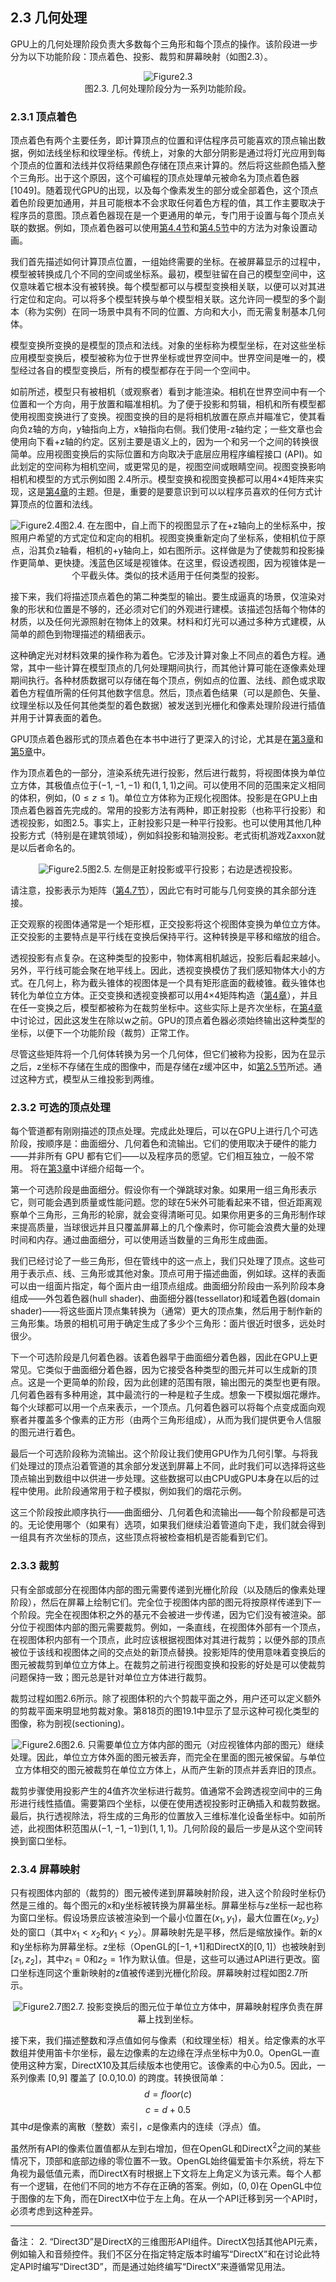 ## 2.3 几何处理

GPU上的几何处理阶段负责大多数每个三角形和每个顶点的操作。该阶段进一步分为以下功能阶段：顶点着色、投影、裁剪和屏幕映射（如图2.3）。<div align = "center">![Figure2.3]</div><div align = "center">图2.3. 几何处理阶段分为一系列功能阶段。</div>

### 2.3.1 顶点着色

顶点着色有两个主要任务，即计算顶点的位置和评估程序员可能喜欢的顶点输出数据，例如法线坐标和纹理坐标。传统上，对象的大部分阴影是通过将灯光应用到每个顶点的位置和法线并仅将结果颜色存储在顶点来计算的。然后将这些颜色插入整个三角形。出于这个原因，这个可编程的顶点处理单元被命名为顶点着色器[1049]。随着现代GPU的出现，以及每个像素发生的部分或全部着色，这个顶点着色阶段更加通用，并且可能根本不会求取任何着色方程的值，其工作主要取决于程序员的意图。顶点着色器现在是一个更通用的单元，专门用于设置与每个顶点关联的数据。例如，顶点着色器可以使用[第4.4节][netlink4.4]和[第4.5节][netlink4.5]中的方法为对象设置动画。

我们首先描述如何计算顶点位置，一组始终需要的坐标。在被屏幕显示的过程中，模型被转换成几个不同的空间或坐标系。最初，模型驻留在自己的模型空间中，这仅意味着它根本没有被转换。每个模型都可以与模型变换相关联，以便可以对其进行定位和定向。可以将多个模型转换与单个模型相关联。这允许同一模型的多个副本（称为实例）在同一场景中具有不同的位置、方向和大小，而无需复制基本几何体。

模型变换所变换的是模型的顶点和法线。对象的坐标称为模型坐标，在对这些坐标应用模型变换后，模型被称为位于世界坐标或世界空间中。世界空间是唯一的，模型经过各自的模型变换后，所有的模型都存在于同一个空间中。

如前所述，模型只有被相机（或观察者）看到才能渲染。相机在世界空间中有一个位置和一个方向，用于放置和瞄准相机。为了便于投影和剪辑，相机和所有模型都使用视图变换进行了变换。视图变换的目的是将相机放置在原点并瞄准它，使其看向负z轴的方向，y轴指向上方，x轴指向右侧。我们使用-z轴约定；一些文章也会使用向下看+z轴的约定。区别主要是语义上的，因为一个和另一个之间的转换很简单。应用视图变换后的实际位置和方向取决于底层应用程序编程接口 (API)。如此划定的空间称为相机空间，或更常见的是，视图空间或眼睛空间。视图变换影响相机和模型的方式示例如图 2.4所示。模型变换和视图变换都可以用4×4矩阵来实现，这是[第4章][netlink4.0]的主题。但是，重要的是要意识到可以以程序员喜欢的任何方式计算顶点的位置和法线。<div align = "center">![Figure2.4]图2.4. 在左图中，自上而下的视图显示了在+z轴向上的坐标系中，按照用户希望的方式定位和定向的相机。视图变换重新定向了坐标系，使相机位于原点，沿其负z轴看，相机的+y轴向上，如右图所示。这样做是为了使裁剪和投影操作更简单、更快捷。浅蓝色区域是视锥体。在这里，假设透视图，因为视锥体是一个平截头体。类似的技术适用于任何类型的投影。</div>

接下来，我们将描述顶点着色的第二种类型的输出。要生成逼真的场景，仅渲染对象的形状和位置是不够的，还必须对它们的外观进行建模。该描述包括每个物体的材质，以及任何光源照射在物体上的效果。材料和灯光可以通过多种方式建模，从简单的颜色到物理描述的精细表示。

这种确定光对材料效果的操作称为着色。它涉及计算对象上不同点的着色方程。通常，其中一些计算在模型顶点的几何处理期间执行，而其他计算可能在逐像素处理期间执行。各种材质数据可以存储在每个顶点，例如点的位置、法线、颜色或求取着色方程值所需的任何其他数字信息。然后，顶点着色结果（可以是颜色、矢量、纹理坐标以及任何其他类型的着色数据）被发送到光栅化和像素处理阶段进行插值并用于计算表面的着色。

GPU顶点着色器形式的顶点着色在本书中进行了更深入的讨论，尤其是在[第3章][netlink3.0]和[第5章][netlink5.0]中。

作为顶点着色的一部分，渲染系统先进行投影，然后进行裁剪，将视图体换为单位立方体，其极值点位于$(-1,-1,-1)$ 和$(1,1,1)$之间。可以使用不同的范围来定义相同的体积，例如，$(0 ≤ z ≤ 1)$。单位立方体称为正规化视图体。投影是在GPU上由顶点着色器首先完成的。常用的投影方法有两种，即正射投影（也称平行投影）和透视投影，如图2.5。事实上，正射投影只是一种平行投影。也可以使用其他几种投影方式（特别是在建筑领域），例如斜投影和轴测投影。老式街机游戏Zaxxon就是以后者命名的。<div align = "center">![Figure2.5]图2.5. 左侧是正射投影或平行投影；右边是透视投影。</div>

请注意，投影表示为矩阵（[第4.7节][netlink4.7]），因此它有时可能与几何变换的其余部分连接。

正交观察的视图体通常是一个矩形框，正交投影将这个视图体变换为单位立方体。正交投影的主要特点是平行线在变换后保持平行。这种转换是平移和缩放的组合。

透视投影有点复杂。在这种类型的投影中，物体离相机越远，投影后看起来越小。另外，平行线可能会聚在地平线上。因此，透视变换模仿了我们感知物体大小的方式。在几何上，称为截头锥体的视图体是一个具有矩形底面的截棱锥。截头锥体也转化为单位立方体。正交变换和透视变换都可以用4×4矩阵构造（[第4章][netlink4.0]），并且在任一变换之后，模型都被称为在裁剪坐标中。这些实际上是齐次坐标，在[第4章][netlink4.0]中讨论过，因此这发生在除以w之前。GPU的顶点着色器必须始终输出这种类型的坐标，以便下一个功能阶段（裁剪）正常工作。

尽管这些矩阵将一个几何体转换为另一个几何体，但它们被称为投影，因为在显示之后，z坐标不存储在生成的图像中，而是存储在z缓冲区中，如[第2.5节][netlink2.5]所述。通过这种方式，模型从三维投影到两维。

### 2.3.2 可选的顶点处理

每个管道都有刚刚描述的顶点处理。完成此处理后，可以在GPU上进行几个可选阶段，按顺序是：曲面细分、几何着色和流输出。它们的使用取决于硬件的能力——并非所有 GPU 都有它们——以及程序员的愿望。它们相互独立，一般不常用。 将在[第3章][netlink3.0]中详细介绍每一个。

第一个可选阶段是曲面细分。假设你有一个弹跳球对象。如果用一组三角形表示它，则可能会遇到质量或性能问题。您的球在5米外可能看起来不错，但近距离观察单个三角形，三角形的轮廓，就会变得清晰可见。如果你用更多的三角形制作球来提高质量，当球很远并且只覆盖屏幕上的几个像素时，你可能会浪费大量的处理时间和内存。通过曲面细分，可以使用适当数量的三角形生成曲面。

我们已经讨论了一些三角形，但在管线中的这一点上，我们只处理了顶点。这些可用于表示点、线、三角形或其他对象。顶点可用于描述曲面，例如球。这样的表面可以由一组面片指定，每个面片由一组顶点组成。曲面细分阶段由一系列阶段本身组成——外包着色器(hull shader)、曲面细分器(tessellator)和域着色器(domain shader)——将这些面片顶点集转换为（通常）更大的顶点集，然后用于制作新的三角形集。场景的相机可用于确定生成了多少个三角形：面片很近时很多，远处时很少。 

下一个可选阶段是几何着色器。该着色器早于曲面细分着色器，因此在GPU上更常见。它类似于曲面细分着色器，因为它接受各种类型的图元并可以生成新的顶点。这是一个更简单的阶段，因为此创建的范围有限，输出图元的类型也更有限。几何着色器有多种用途，其中最流行的一种是粒子生成。想象一下模拟烟花爆炸。每个火球都可以用一个点来表示，一个顶点。几何着色器可以将每个点变成面向观察者并覆盖多个像素的正方形（由两个三角形组成），从而为我们提供更令人信服的图元进行着色。

最后一个可选阶段称为流输出。这个阶段让我们使用GPU作为几何引擎。与将我们处理过的顶点沿着管道的其余部分发送到屏幕上不同，此时我们可以选择将这些顶点输出到数组中以供进一步处理。这些数据可以由CPU或GPU本身在以后的过程中使用。此阶段通常用于粒子模拟，例如我们的烟花示例。

这三个阶段按此顺序执行——曲面细分、几何着色和流输出——每个阶段都是可选的。无论使用哪个（如果有）选项，如果我们继续沿着管道向下走，我们就会得到一组具有齐次坐标的顶点，这些顶点将被检查相机是否能看到它们。

### 2.3.3 裁剪

只有全部或部分在视图体内部的图元需要传递到光栅化阶段（以及随后的像素处理阶段），然后在屏幕上绘制它们。完全位于视图体内部的图元将按原样传递到下一个阶段。完全在视图体积之外的基元不会被进一步传递，因为它们没有被渲染。部分位于视图体内部的图元需要裁剪。例如，一条直线，在视图体外部有一个顶点，在视图体积内部有一个顶点，此时应该根据视图体对其进行裁剪；以便外部的顶点被位于该线和视图体之间的交点处的新顶点替换。投影矩阵的使用意味着变换后的图元被裁剪到单位立方体上。在裁剪之前进行视图变换和投影的好处是可以使裁剪问题保持一致；图元总是针对单位立方体进行裁剪。

裁剪过程如图2.6所示。除了视图体积的六个剪裁平面之外，用户还可以定义额外的剪裁平面来明显地剪裁对象。第818页的图19.1中显示了显示这种可视化类型的图像，称为剖视(sectioning)。<div align = "center">![Figure2.6]图2.6. 只需要单位立方体内部的图元（对应视锥体内部的图元）继续处理。因此，单位立方体外面的图元被丢弃，而完全在里面的图元被保留。与单位立方体相交的图元被裁剪在单位立方体上，从而产生新的顶点并丢弃旧的顶点。</div>

裁剪步骤使用投影产生的4值齐次坐标进行裁剪。值通常不会跨透视空间中的三角形进行线性插值。需要第四个坐标，以便在使用透视投影时正确插入和裁剪数据。最后，执行透视除法，将生成的三角形的位置放入三维标准化设备坐标中。如前所述，此视图体积范围从$(-1,-1,-1)$到$(1,1,1)$。几何阶段的最后一步是从这个空间转换到窗口坐标。

### 2.3.4 屏幕映射

只有视图体内部的（裁剪的）图元被传递到屏幕映射阶段，进入这个阶段时坐标仍然是三维的。每个图元的x和y坐标被转换为屏幕坐标。屏幕坐标与z坐标一起也称为窗口坐标。假设场景应该被渲染到一个最小位置在$(x_1,y_1)$，最大位置在$(x_2 ,y_2)$处的窗口（其中$x_1 < x_2$和$y_1 < y_2$）。屏幕映射先是平移，然后是缩放操作。新的x和y坐标称为屏幕坐标。z坐标（OpenGL的$[−1,+1]$和DirectX的$[0,1]$）也被映射到$[z_1,z_2]$，其中$z_1=0$和$z_2=1$作为默认值。但是，这些可以通过API进行更改。窗口坐标连同这个重新映射的z值被传递到光栅化阶段。屏幕映射过程如图2.7所示。<div align = "center">![Figure2.7]图2.7. 投影变换后的图元位于单位立方体中，屏幕映射程序负责在屏幕上找到坐标。</div>

接下来，我们描述整数和浮点值如何与像素（和纹理坐标）相关。给定像素的水平数组并使用笛卡尔坐标，最左边像素的左边缘在浮点坐标中为0.0。OpenGL一直使用这种方案，DirectX10及其后续版本也使用它。该像素的中心为0.5。因此，一系列像素 [0,9] 覆盖了 [0.0,10.0) 的跨度。转换很简单：
$$d = floor(c) \tag{2.1}$$$$c = d + 0.5 \tag{2.2}$$
其中$d$是像素的离散（整数）索引，$c$是像素内的连续（浮点）值。

虽然所有API的像素位置值都从左到右增加，但在OpenGL和DirectX<sup>2</sup>之间的某些情况下，顶部和底部边缘的零位置不一致。OpenGL始终偏爱笛卡尔系统，将左下角视为最低值元素，而DirectX有时根据上下文将左上角定义为该元素。每个人都有一个逻辑，在他们不同的地方不存在正确的答案。例如，$(0,0)$在 OpenGL中位于图像的左下角，而在DirectX中位于左上角。在从一个API迁移到另一个API时，必须考虑到这种差异。


***
备注：
2. “Direct3D”是DirectX的三维图形API组件。DirectX包括其他API元素，例如输入和音频控件。我们不区分在指定特定版本时编写“DirectX”和在讨论此特定API时编写“Direct3D”，而是通过始终编写“DirectX”来遵循常见用法。

[Figure2.3]:Figure/Figure2.3.JPG
[Figure2.4]:Figure/Figure2.4.JPG
[Figure2.5]:Figure/Figure2.5.JPG
[Figure2.6]:Figure/Figure2.6.JPG
[Figure2.7]:Figure/Figure2.7.JPG

[netlink2.5]:https://github.com/fafa1899/RTR-4-CN/blob/main/Pdf/%E7%AC%AC2%E7%AB%A0-%E5%9B%BE%E5%BD%A2%E6%B8%B2%E6%9F%93%E7%AE%A1%E7%BA%BF-2.5-%E5%83%8F%E7%B4%A0%E5%A4%84%E7%90%86.pdf
[netlink3.0]:https://github.com/fafa1899/RTR-4-CN/blob/main/Pdf/第3章-图形处理单元-3.0.pdf
[netlink4.0]:https://github.com/fafa1899/RTR-4-CN/blob/main/Pdf/第4章-变换-4.0.pdf
[netlink4.4]:https://github.com/fafa1899/RTR-4-CN/blob/main/Pdf/第4章-变换-4.4-顶点混合.pdf
[netlink4.5]:https://github.com/fafa1899/RTR-4-CN/blob/main/Pdf/第4章-变换-4.5-变形.pdf
[netlink4.7]:https://github.com/fafa1899/RTR-4-CN/blob/main/Pdf/第4章-变换-4.7-投影.pdf
[netlink5.0]:https://github.com/fafa1899/RTR-4-CN/blob/main/Pdf/第5章-着色基础-5.0.pdf
